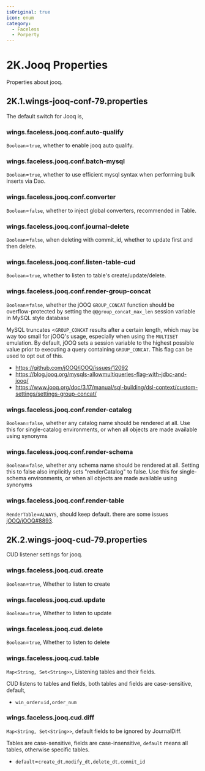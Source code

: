 ```yaml
---
isOriginal: true
icon: enum
category:
  - Faceless
  - Porperty
---
```


# 2K.Jooq Properties

Properties about jooq.

## 2K.1.wings-jooq-conf-79.properties

The default switch for Jooq is,

### wings.faceless.jooq.conf.auto-qualify

`Boolean`=`true`, whether to enable jooq auto qualify.

### wings.faceless.jooq.conf.batch-mysql

`Boolean`=`true`, whether to use efficient mysql syntax when performing bulk inserts via Dao.

### wings.faceless.jooq.conf.converter

`Boolean`=`false`, whether to inject global converters, recommended in Table.

### wings.faceless.jooq.conf.journal-delete

`Boolean`=`false`, when deleting with commit_id, whether to update first and then delete.

### wings.faceless.jooq.conf.listen-table-cud

`Boolean`=`true`, whether to listen to table's create/update/delete.

### wings.faceless.jooq.conf.render-group-concat

`Boolean`=`false`, whether the jOOQ `GROUP_CONCAT` function should be overflow-protected by setting
the `@@group_concat_max_len` session variable in MySQL style database

MySQL truncates <`GROUP_CONCAT` results after a certain length, which may be way
too small for jOOQ's usage, especially when using the `MULTISET` emulation. By
default, jOOQ sets a session variable to the highest possible value prior to executing a
query containing `GROUP_CONCAT`. This flag can be used to opt out of this.

* <https://github.com/jOOQ/jOOQ/issues/12092>
* <https://blog.jooq.org/mysqls-allowmultiqueries-flag-with-jdbc-and-jooq/>
* <https://www.jooq.org/doc/3.17/manual/sql-building/dsl-context/custom-settings/settings-group-concat/>

### wings.faceless.jooq.conf.render-catalog

`Boolean`=`false`, whether any catalog name should be rendered at all.
Use this for single-catalog environments, or when all objects are made
available using synonyms

### wings.faceless.jooq.conf.render-schema

`Boolean`=`false`, whether any schema name should be rendered at all.
Setting this to false also implicitly sets "renderCatalog" to false.
Use this for single-schema environments, or when all objects are made
available using synonyms

### wings.faceless.jooq.conf.render-table

`RenderTable`=`ALWAYS`, should keep default. there are some issues [jOOQ/jOOQ#8893](https://github.com/jOOQ/jOOQ/issues/8893).

## 2K.2.wings-jooq-cud-79.properties

CUD listener settings for jooq.

### wings.faceless.jooq.cud.create

`Boolean`=`true`, Whether to listen to create

### wings.faceless.jooq.cud.update

`Boolean`=`true`, Whether to listen to update

### wings.faceless.jooq.cud.delete

`Boolean`=`true`, Whether to listen to delete

### wings.faceless.jooq.cud.table

`Map<String, Set<String>>`, Listening tables and their fields.

CUD listens to tables and fields, both tables and fields are case-sensitive, default,

* `win_order`=`id,order_num`

### wings.faceless.jooq.cud.diff

`Map<String, Set<String>>`, default fields to be ignored by JournalDiff.

Tables are case-sensitive, fields are case-insensitive, `default` means all tables, otherwise specific tables.

* `default`=`create_dt,modify_dt,delete_dt,commit_id`
